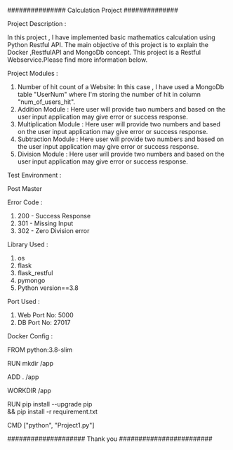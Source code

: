 ############### Calculation Project ##############

Project Description : 

In this project , I have implemented basic mathematics calculation using Python Restful API.
The main objective of this project is to explain the Docker ,RestfulAPI and MongoDb concept.
This project is a Restful Webservice.Please find more information below.

Project Modules :

1. Number of hit count of a Website:
    In this case , I have used a MongoDb table "UserNum" where I'm storing the number of hit 
    in column "num_of_users_hit".
2. Addition Module :
    Here user will provide two numbers and based on the user input application may give error
	or success response. 
3. Multiplication Module :
    Here user will provide two numbers and based on the user input application may give error
	or success response.	
4. Subtraction Module :
    Here user will provide two numbers and based on the user input application may give error
	or success response.
5. Division Module :
    Here user will provide two numbers and based on the user input application may give error
	or success response. 


Test Environment :

 Post Master

Error Code :

1. 200 - Success Response
2. 301 - Missing Input
3. 302 - Zero Division error



Library Used :

1. os
2. flask
3. flask_restful
4. pymongo
5. Python version==3.8



Port Used :

1. Web Port No: 5000                   
2. DB  Port No: 27017

Docker Config :

FROM python:3.8-slim

RUN mkdir /app

ADD . /app

WORKDIR /app

RUN pip install --upgrade pip \
  && pip install -r requirement.txt 
  
CMD ["python", "Project1.py"]

#################### Thank you ########################